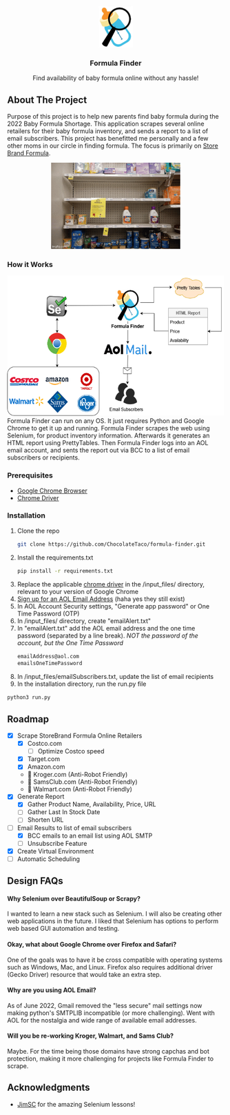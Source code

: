 <!-- PROJECT SHIELDS -->
<!--
*** I'm using markdown "reference style" links for readability.
*** Reference links are enclosed in brackets [ ] instead of parentheses ( ).
*** See the bottom of this document for the declaration of the reference variables
*** for contributors-url, forks-url, etc. This is an optional, concise syntax you may use.
*** https://www.markdownguide.org/basic-syntax/#reference-style-links
-->
<!-- [![Stargazers][stars-shield]][stars-url]
[![Issues][issues-shield]][issues-url]
[![MIT License][license-shield]](https://mit-license.org/)
[![LinkedIn][linkedin-shield]](https://www.linkedin.com/in/steventranx/) -->


<!-- PROJECT LOGO -->
<br />
<div align="center">
  <a href="https://github.com/ChocolateTaco/formula-finder">
    <img src="media/bottle_search_icon.png" alt="Logo" width="80">
  </a>

<h3 align="center">Formula Finder</h3>
  <p align="center">
    Find availability of baby formula online without any hassle!
  </p>
</div>

<!-- ABOUT THE PROJECT -->
## About The Project
Purpose of this project is to help new parents find baby formula during the 2022 Baby Formula Shortage. This application scrapes several online retailers for their baby formula inventory, and sends a report to a list of email subscribers. This project has benefitted me personally and a few other moms in our circle in finding formula. The focus is primarily on [Store Brand Formula](https://www.storebrandformula.com/).
<div align="center">
  <a href="https://github.com/ChocolateTaco/formula-finder">
    <img src="https://github.com/ChocolateTaco/formula-finder/blob/main/media/formula_shortage.gif" alt="Images of low stock of baby formula in stores" width="300">
  </a>
 </div>

<!-- ### Built With

* [Selenium](https://www.selenium.dev/)
* [Python](https://www.python.org/) -->

### How it Works
<div align="center">
  <img src="https://github.com/ChocolateTaco/formula-finder/blob/main/media/ff_flow.png" alt="Flow Diagram of How Formula Finder Works" height="325">
</div>
Formula Finder can run on any OS. It just requires Python and Google Chrome to get it up and running. Formula Finder scrapes the web using Selenium, for product inventory information. Afterwards it generates an HTML report using PrettyTables. Then Formula Finder logs into an AOL email account, and sents the report out via BCC to a list of email subscribers or recipients.

### Prerequisites
* [Google Chrome Browser](https://www.google.com/chrome/)
* [Chrome Driver](https://chromedriver.chromium.org/downloads/)

### Installation

1. Clone the repo
   ```sh
   git clone https://github.com/ChocolateTaco/formula-finder.git
   ```
2. Install the requirements.txt
   ```sh
   pip install -r requirements.txt
   ```
3. Replace the applicable [chrome driver](https://chromedriver.chromium.org/downloads/) in the /input_files/ directory, relevant to your version of Google Chrome
4. [Sign up for an AOL Email Address](https://mail.aol.com) (haha yes they still exist)
5. In AOL Account Security settings, "Generate app password" or One Time Password (OTP)
6. In /input_files/ directory, create "emailAlert.txt"
7. In "emailAlert.txt" add the AOL email address and the one time password (separated by a line break). *NOT the password of the account, but the One Time Password*
   ```bash
   emailAddress@aol.com
   emailsOneTimePassword
   ```
8.  In /input_files/emailSubscribers.txt, update the list of email recipients
9.  In the installation directory, run the run.py file
   ```sh
   python3 run.py
   ```   

<!-- ROADMAP -->
## Roadmap

- [x] Scrape StoreBrand Formula Online Retailers
    - [x] Costco.com
      - [ ] Optimize Costco speed
    - [x] Target.com
    - [x] Amazon.com
    - 🛑 Kroger.com (Anti-Robot Friendly)
    - 🛑 SamsClub.com (Anti-Robot Friendly)
    - 🛑 Walmart.com (Anti-Robot Friendly)
- [x] Generate Report
  - [x] Gather Product Name, Availability, Price, URL
  - [ ] Gather Last In Stock Date
  - [ ] Shorten URL
- [ ] Email Results to list of email subscribers
    - [x] BCC emails to an email list using AOL SMTP 
    - [ ] Unsubscribe Feature
- [x] Create Virtual Environment
- [ ] Automatic Scheduling 

## Design FAQs

#### Why Selenium over BeautifulSoup or Scrapy?

I wanted to learn a new stack such as Selenium. I will also be creating other web applications in the future. I liked that Selenium has options to perform web based GUI automation and testing.

#### Okay, what about Google Chrome over Firefox and Safari?
One of the goals was to have it be cross compatible with operating systems such as Windows, Mac, and Linux. Firefox also requires additional driver (Gecko Driver) resource that would take an extra step. 

#### Why are you using AOL Email?

As of June 2022, Gmail removed the "less secure" mail settings now making python's SMTPLIB incompatible (or more challenging). Went with AOL for the nostalgia and wide range of available email addresses.

#### Will you be re-working Kroger, Walmart, and Sams Club?

Maybe. For the time being those domains have strong capchas and bot protection, making it more challenging for projects like Formula Finder to scrape.


<!-- ACKNOWLEDGMENTS -->
## Acknowledgments

* [JimSC](https://github.com/jimdevops19) for the amazing Selenium lessons!


<!-- MARKDOWN LINKS & IMAGES -->
<!-- https://www.markdownguide.org/basic-syntax/#reference-style-links -->
[contributors-shield]: https://img.shields.io/github/contributors/github_username/repo_name.svg?style=for-the-badge
[contributors-url]: https://github.com/github_username/repo_name/graphs/contributors
[forks-shield]: https://img.shields.io/github/forks/github_username/repo_name.svg?style=for-the-badge
[forks-url]: https://github.com/github_username/repo_name/network/members
[stars-shield]: https://img.shields.io/github/stars/github_username/repo_name.svg?style=for-the-badge
[stars-url]: https://github.com/github_username/repo_name/stargazers
[issues-shield]: https://img.shields.io/github/issues/github_username/repo_name.svg?style=for-the-badge
[issues-url]: https://github.com/github_username/repo_name/issues
[license-shield]: https://img.shields.io/github/license/github_username/repo_name.svg?style=for-the-badge
[license-url]: https://github.com/github_username/repo_name/blob/master/LICENSE.txt
[linkedin-shield]: https://img.shields.io/badge/-LinkedIn-black.svg?style=for-the-badge&logo=linkedin&colorB=555
[linkedin-url]: https://linkedin.com/in/linkedin_username
[product-screenshot]: images/screenshot.png
